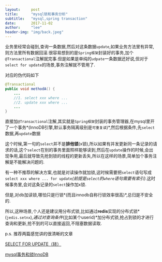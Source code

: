 ```yaml
---
layout:     post
title:      "mysql锁和事务分析"
subtitle:   "mysql,spring transaction"
date:       2017-11-02
author:     "lee"
header-img: "img/back.jpeg"
---
```



业务里经常会碰到,查询一条数据,然后对这条数据`update`,如果业务方法里有异常,则方法里所有数据回滚.很容易想到的是`Spring框架`封装好的事务,加个`@Transactional`注解就完事.但是如果是单纯的`udpate`一条数据还好说,但对于`select for update`的场景,事务注解就不管用了.

对应的伪代码如下
```java
@Transactional
public void methodA() {
    ...
    //1. select xxx where ...
    //2. update xxx where ...
    ...
}

```

直接加`@Transactional`注解,其实就是`Spring框架`封装的事务管理器,在mysql里开了一个事务*(InnoDB引擎,默认事务隔离级别是`可重复读`)*,然后根据条件,先`select`数据,再`update`数据
 
这个时候,第一句的`select`并不是**排他锁**(x锁),所以如果有并发更新同一条记录的请求的话,这个`select`在别的事务里面照样能够读到,然后在`update`操作的时候,会出现争用,最后就导致先抢到锁的线程的更新丢失,所以在这样的场景,简单加个事务注解是不能解决问题的.

有一种不推荐的解决方案,也就是对读操作就加锁,这时候需要把`select`语句写成`select xxx where ... for update`*(前提是`select`的`where`语句需要有索引)*.这时候事务里,会对这条记录的`select`操作加x锁.

但是,对db加读锁,哪怕只是行锁*(而且innodb自称行锁效率很高)*,总归是不安全的.

所以,这种场景,个人还是建议用分布式锁,比如通过**redis**实现的分布式锁*(`jedis.setnx`)*,通过对查询条件*(比如某个userid)*加分布式锁,抢占到锁的才进行查询和更新,抢不到的可以直接返回,不阻塞数据读取.



p.s. 推荐两篇感觉讲的很清晰的文章

[SELECT FOR UPDATE（转）](http://www.cnblogs.com/chenwenbiao/archive/2012/06/06/2537508.html)

[mysql事务和锁InnoDB](http://www.cnblogs.com/zhaoyl/p/4121010.html)
